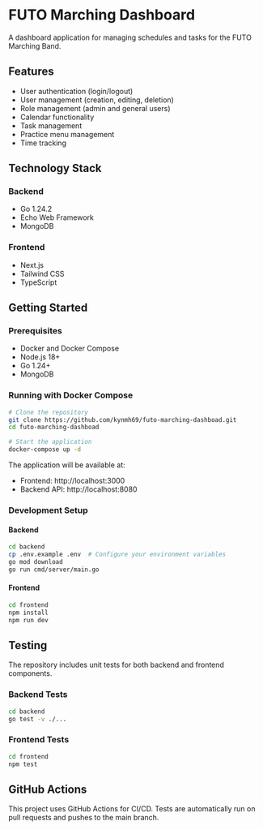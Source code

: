 # FUTO Marching Dashboard

A dashboard application for managing schedules and tasks for the FUTO Marching Band.

## Features

- User authentication (login/logout)
- User management (creation, editing, deletion)
- Role management (admin and general users)
- Calendar functionality
- Task management
- Practice menu management
- Time tracking

## Technology Stack

### Backend
- Go 1.24.2
- Echo Web Framework
- MongoDB

### Frontend
- Next.js
- Tailwind CSS
- TypeScript

## Getting Started

### Prerequisites
- Docker and Docker Compose
- Node.js 18+
- Go 1.24+
- MongoDB

### Running with Docker Compose

```bash
# Clone the repository
git clone https://github.com/kynmh69/futo-marching-dashboad.git
cd futo-marching-dashboad

# Start the application
docker-compose up -d
```

The application will be available at:
- Frontend: http://localhost:3000
- Backend API: http://localhost:8080

### Development Setup

#### Backend
```bash
cd backend
cp .env.example .env  # Configure your environment variables
go mod download
go run cmd/server/main.go
```

#### Frontend
```bash
cd frontend
npm install
npm run dev
```

## Testing

The repository includes unit tests for both backend and frontend components.

### Backend Tests
```bash
cd backend
go test -v ./...
```

### Frontend Tests
```bash
cd frontend
npm test
```

## GitHub Actions

This project uses GitHub Actions for CI/CD. Tests are automatically run on pull requests and pushes to the main branch.